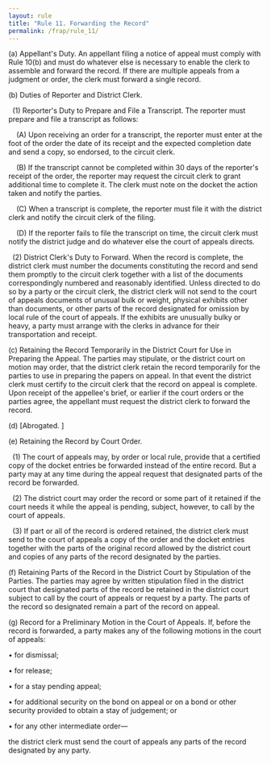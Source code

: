 ```yaml
---
layout: rule
title: "Rule 11. Forwarding the Record"
permalink: /frap/rule_11/
---
```


(a) Appellant's Duty. An appellant filing a notice of appeal must comply with Rule 10(b) and must do whatever else is necessary to enable the clerk to assemble and forward the record. If there are multiple appeals from a judgment or order, the clerk must forward a single record.


(b) Duties of Reporter and District Clerk.


&nbsp;&nbsp;(1) Reporter's Duty to Prepare and File a Transcript. The reporter must prepare and file a transcript as follows:


&nbsp;&nbsp;&nbsp;&nbsp;(A) Upon receiving an order for a transcript, the reporter must enter at the foot of the order the date of its receipt and the expected completion date and send a copy, so endorsed, to the circuit clerk.


&nbsp;&nbsp;&nbsp;&nbsp;(B) If the transcript cannot be completed within 30 days of the reporter's receipt of the order, the reporter may request the circuit clerk to grant additional time to complete it. The clerk must note on the docket the action taken and notify the parties.


&nbsp;&nbsp;&nbsp;&nbsp;(C) When a transcript is complete, the reporter must file it with the district clerk and notify the circuit clerk of the filing.


&nbsp;&nbsp;&nbsp;&nbsp;(D) If the reporter fails to file the transcript on time, the circuit clerk must notify the district judge and do whatever else the court of appeals directs.


&nbsp;&nbsp;(2) District Clerk's Duty to Forward. When the record is complete, the district clerk must number the documents constituting the record and send them promptly to the circuit clerk together with a list of the documents correspondingly numbered and reasonably identified. Unless directed to do so by a party or the circuit clerk, the district clerk will not send to the court of appeals documents of unusual bulk or weight, physical exhibits other than documents, or other parts of the record designated for omission by local rule of the court of appeals. If the exhibits are unusually bulky or heavy, a party must arrange with the clerks in advance for their transportation and receipt.


(c) Retaining the Record Temporarily in the District Court for Use in Preparing the Appeal. The parties may stipulate, or the district court on motion may order, that the district clerk retain the record temporarily for the parties to use in preparing the papers on appeal. In that event the district clerk must certify to the circuit clerk that the record on appeal is complete. Upon receipt of the appellee's brief, or earlier if the court orders or the parties agree, the appellant must request the district clerk to forward the record.


(d) [Abrogated. ]


(e) Retaining the Record by Court Order.


&nbsp;&nbsp;(1) The court of appeals may, by order or local rule, provide that a certified copy of the docket entries be forwarded instead of the entire record. But a party may at any time during the appeal request that designated parts of the record be forwarded.


&nbsp;&nbsp;(2) The district court may order the record or some part of it retained if the court needs it while the appeal is pending, subject, however, to call by the court of appeals.


&nbsp;&nbsp;(3) If part or all of the record is ordered retained, the district clerk must send to the court of appeals a copy of the order and the docket entries together with the parts of the original record allowed by the district court and copies of any parts of the record designated by the parties.


(f) Retaining Parts of the Record in the District Court by Stipulation of the Parties. The parties may agree by written stipulation filed in the district court that designated parts of the record be retained in the district court subject to call by the court of appeals or request by a party. The parts of the record so designated remain a part of the record on appeal.


(g) Record for a Preliminary Motion in the Court of Appeals. If, before the record is forwarded, a party makes any of the following motions in the court of appeals:


• for dismissal;


• for release;


• for a stay pending appeal;


• for additional security on the bond on appeal or on a bond or other security provided to obtain a stay of judgement; or


• for any other intermediate order—


the district clerk must send the court of appeals any parts of the record designated by any party.